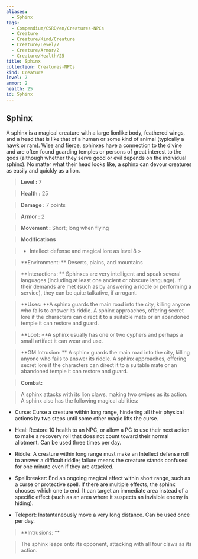 ```yaml
---
aliases:
  - Sphinx
tags:
  - Compendium/CSRD/en/Creatures-NPCs
  - Creature
  - Creature/Kind/Creature
  - Creature/Level/7
  - Creature/Armor/2
  - Creature/Health/25
title: Sphinx
collection: Creatures-NPCs
kind: Creature
level: 7
armor: 2
health: 25
id: Sphinx
---
```

## Sphinx    
A sphinx is a magical creature with a large lionlike body, feathered wings, and a head that is like that of a human or some kind of animal (typically a hawk or ram). Wise and fierce, sphinxes have a connection to the divine and are often found guarding temples or persons of great interest to the gods (although whether they serve good or evil depends on the individual sphinx). No matter what their head looks like, a sphinx can devour creatures as easily and quickly as a lion.    
  
    
> **Level :** 7    
> **Health :** 25    
> **Damage :** 7 points    
> **Armor :** 2    
> **Movement :** Short; long when flying    
> **Modifications**    
>- Intellect defense and magical lore as level 8 >  
>    
> **Environment: ** Deserts, plains, and mountains    
> **Interactions: ** Sphinxes are very intelligent and speak several languages (including at least one ancient or obscure language). If their demands are met (such as by answering a riddle or performing a service), they can be quite talkative, if arrogant.    
> **Uses: **A sphinx guards the main road into the city, killing anyone who fails to answer its riddle. A sphinx approaches, offering secret lore if the characters can direct it to a suitable mate or an abandoned temple it can restore and guard.    
> **Loot: **A sphinx usually has one or two cyphers and perhaps a small artifact it can wear and use.    
> **GM Intrusion: ** A sphinx guards the main road into the city, killing anyone who fails to answer its riddle. A sphinx approaches, offering secret lore if the characters can direct it to a suitable mate or an abandoned temple it can restore and guard.    
  
> **Combat:**   
> A sphinx attacks with its lion claws, making two swipes as its action. A sphinx also has the following magical abilities:   
* Curse: Curse a creature within long range, hindering all their physical actions by two steps until some other magic lifts the curse.   
* Heal: Restore 10 health to an NPC, or allow a PC to use their next action to make a recovery roll that does not count toward their normal allotment. Can be used three times per day.   
* Riddle: A creature within long range must make an Intellect defense roll to answer a difficult riddle; failure means the creature stands confused for one minute even if they are attacked.   
* Spellbreaker: End an ongoing magical effect within short range, such as a curse or protective spell. If there are multiple effects, the sphinx chooses which one to end. It can target an immediate area instead of a specific effect (such as an area where it suspects an invisible enemy is hiding).   
* Teleport: Instantaneously move a very long distance. Can be used once per day.    
    
  
> **Intrusions: **   
> The sphinx leaps onto its opponent, attacking with all four claws as its action.    
